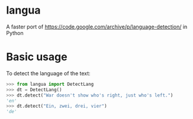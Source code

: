 # langua
A faster port of  https://code.google.com/archive/p/language-detection/ in Python


Basic usage
===========

To detect the language of the text:

```python
>>> from langua import DetectLang
>>> dt = DetectLang()
>>> dt.detect("War doesn't show who's right, just who's left.")
'en'
>>> dt.detect("Ein, zwei, drei, vier")
'de'
```